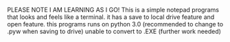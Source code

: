 PLEASE NOTE I AM LEARNING AS I GO! 
This is a simple notepad programs that looks and feels like a terminal.
it has a save to local drive feature and open feature. 
this programs runs on python 3.0 (recommended to change to .pyw when saving to drive) unable to convert to .EXE (further work needed)
